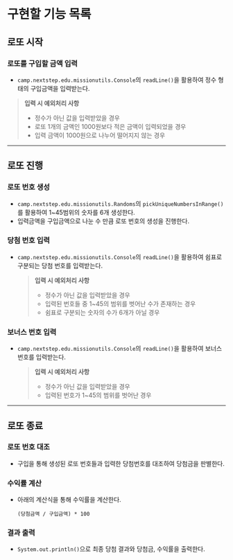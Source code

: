 # 구현할 기능 목록

## 로또 시작

### 로또를 구입할 금액 입력

- `camp.nextstep.edu.missionutils.Console`의 `readLine()`을 활용하여 정수 형태의 구입금액을 입력받는다.

>**입력 시 예외처리 사항**
>
>- 정수가 아닌 값을 입력받았을 경우
>- 로또 1개의 금액인 1000원보다 적은 금액이 입력되었을 경우
>- 입력 금액이 1000원으로 나누어 떨어지지 않는 경우

---

## 로또 진행

### 로또 번호 생성

- `camp.nextstep.edu.missionutils.Randoms`의 `pickUniqueNumbersInRange()`를 활용하여 1~45범위의 숫자를 6개 생성한다.
- 입력금액을 구입금액으로 나눈 수 만큼 로또 번호의 생성을 진행한다.

### 당첨 번호 입력

- `camp.nextstep.edu.missionutils.Console`의 `readLine()`을 활용하여 쉼표로 구분되는 당첨 번호를 입력받는다.

  >**입력 시 예외처리 사항**
  >
  >- 정수가 아닌 값을 입력받았을 경우
  >- 입력된 번호들 중 1~45의 범위를 벗어난 수가 존재하는 경우
  >- 쉼표로 구분되는 숫자의 수가 6개가 아닐 경우

### 보너스 번호 입력

- `camp.nextstep.edu.missionutils.Console`의 `readLine()`을 활용하여 보너스 번호를 입력받는다.

  >**입력 시 예외처리 사항**
  >
  >- 정수가 아닌 값을 입력받았을 경우
  >- 입력된 번호가 1~45의 범위를 벗어난 경우

---

## 로또 종료

### 로또 번호 대조

- 구입을 통해 생성된 로또 번호들과 입력한 당첨번호를 대조하여 당첨금을 판별한다.

### 수익률 계산

- 아래의 계산식을 통해 수익률을 계산한다.

  ```
  (당첨금액 / 구입금액) * 100
  ```

### 결과 출력

- `System.out.println()`으로 최종 당첨 결과와 당첨금, 수익률을 출력한다.